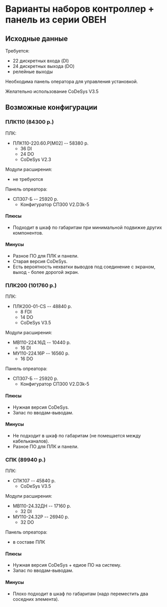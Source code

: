 # Варианты наборов контроллер + панель из серии ОВЕН

## Исходные данные

Требуется:
* 22 дискретных входа (DI)
* 24 дискретных выхода (DO)
* релейные выходы

Необходима панель оператора для управления установкой.

Желательно использование CoDeSys V3.5

## Возможные конфигурации

### ПЛК110 (84300 р.)

ПЛК:
* ПЛК110-220.60.Р[М02] -- 58380 р.
  * 36 DI
  * 24 DO
  * CoDeSys V2.3

Модули расширения:
* не требуются

Панель опреатора:
* СП307-Б -- 25920 р.
  * Конфигуратор СП300 V2.D3k-5

#### Плюсы

* Подходит в шкаф по габаритам при минимальной подвижке других компонентов.

#### Минусы

* Разное ПО для ПЛК и панели.
* Старая версия CoDeSys.
* Есть вероятность нехватки выводов под соединение с экраном, выход - более дорогой экран.

### ПЛК200 (101760 р.)

ПЛК:
* ПЛК200-01-CS -- 48840 р.
  * 8 FDI
  * 14 DO
  * CoDeSys V3.5

Модули расширения:
* МВ110-224.16Д -- 10440 р.
  * 16 DI
* МУ110-224.16Р -- 16560 р.
  * 16 DO

Панель опреатора:
* СП307-Б -- 25920 р.
  * Конфигуратор СП300 V2.D3k-5

#### Плюсы

* Нужная версия CoDeSys.
* Запас по вводам-выводам.

#### Минусы

* Не подходит в шкаф по габаритам (не помещается между кабельканалов).
* Разное ПО для ПЛК и панели.


### СПК (89940 р.)

ПЛК:
* СПК107 -- 45840 р.
  * CoDeSys V3.5

Модули расширения:
* МВ110-24.32ДН -- 17160 р.
  * 32 DI
* МУ110-24.32Р -- 26940 р.
  * 32 DO

Панель опреатора:
* в составе ПЛК

#### Плюсы

* Нужная версия CoDeSys + едиое ПО на систему.
* Запас по вводам-выводам.

#### Минусы

* Плохо подходит в шкаф по габаритам (надо переместить два соседних элемента).

